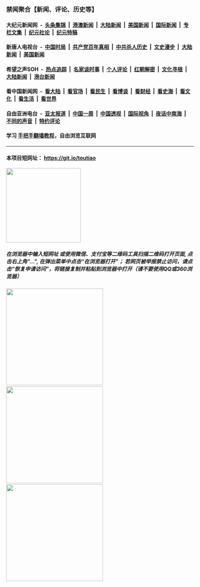 ### 禁闻聚合【新闻、评论、历史等】

#### 大纪元新闻网 &nbsp;-&nbsp; [头条集锦](indexes/E头条集锦.md?t=02071333) &nbsp;|&nbsp; [港澳新闻](indexes/E港澳新闻.md?t=02071333)  &nbsp;|&nbsp; [大陆新闻](indexes/E大陆新闻.md?t=02071333) &nbsp;|&nbsp; [美国新闻](indexes/E美国新闻.md?t=02071333) &nbsp;|&nbsp; [国际新闻](indexes/E国际新闻.md?t=02071333) &nbsp;|&nbsp; [专栏文集](indexes/E专栏文集.md?t=02071333) &nbsp;|&nbsp; [纪元社论](indexes/E纪元社论.md?t=02071333) &nbsp;|&nbsp; [纪元特稿](indexes/E纪元特稿.md?t=02071333) 

#### 新唐人电视台 &nbsp;-&nbsp; [中国时局](indexes/N中国时局.md?t=02071333) &nbsp;|&nbsp; [共产党百年真相](indexes/N共产党百年真相.md?t=02071333) &nbsp;|&nbsp; [中共杀人历史](indexes/N中共杀人历史.md?t=02071333) &nbsp;|&nbsp; [文史漫步](indexes/N文史漫步.md?t=02071333) &nbsp;|&nbsp; [大陆新闻](indexes/N大陆新闻.md?t=02071333) &nbsp;|&nbsp; [美国新闻](indexes/N美国新闻.md?t=02071333)

#### 希望之声SOH &nbsp;-&nbsp; [热点追踪](indexes/H热点追踪.md?t=02071333) &nbsp;|&nbsp; [名家谈时事](indexes/H名家谈时事.md?t=02071333) &nbsp;|&nbsp; [个人评论](indexes/H个人评论.md?t=02071333)  &nbsp;|&nbsp; [红朝解密](indexes/H红朝解密.md?t=02071333) &nbsp;|&nbsp; [文化寻根](indexes/H文化寻根.md?t=02071333) &nbsp;|&nbsp; [大陆新闻](indexes/H大陆新闻.md?t=02071333) &nbsp;|&nbsp; [港台新闻](indexes/H港台新闻.md?t=02071333)

#### 看中国新闻网 &nbsp;-&nbsp; [看大陆](indexes/S看大陆.md?t=02071333) &nbsp;|&nbsp; [看官场](indexes/S看官场.md?t=02071333) &nbsp;|&nbsp; [看民生](indexes/S看民生.md?t=02071333)  &nbsp;|&nbsp; [看博谈](indexes/S看博谈.md?t=02071333) &nbsp;|&nbsp; [看财经](indexes/S看财经.md?t=02071333) &nbsp;|&nbsp; [看史海](indexes/S看史海.md?t=02071333) &nbsp;|&nbsp; [看文化](indexes/S看文化.md?t=02071333) &nbsp;|&nbsp; [看生活](indexes/S看生活.md?t=02071333) &nbsp;|&nbsp; [看世界](indexes/S看世界.md?t=02071333)

#### 自由亚洲电台 &nbsp;-&nbsp; [亚太报道](indexes/R亚太报道.md?t=02071333) &nbsp;|&nbsp; [中国一周](indexes/R中国一周.md?t=02071333) &nbsp;|&nbsp; [中国透视](indexes/R中国透视.md?t=02071333)  &nbsp;|&nbsp; [国际视角](indexes/R国际视角.md?t=02071333) &nbsp;|&nbsp; [夜话中南海](indexes/R夜话中南海.md?t=02071333) &nbsp;|&nbsp; [不同的声音](indexes/R不同的声音.md?t=02071333) &nbsp;|&nbsp; [特约评论](indexes/R特约评论.md?t=02071333)

#### 学习 [手把手翻墙教程](https://github.com/gfw-breaker/guides/wiki)，自由浏览互联网

----

#### 本项目短网址： https://git.io/toutiao
<img src="https://raw.githubusercontent.com/gfw-breaker/banned-news/master/scripts/img/qr.png" width="200px"/>  

##### 在浏览器中输入短网址 或使用微信、支付宝等二维码工具扫描二维码打开页面, 点击右上角"...", 在弹出菜单中点击“在浏览器打开”； 若网页被举报禁止访问，请点击“恢复申请访问”，将链接复制并粘贴到浏览器中打开（请不要使用QQ或360浏览器）

<img src="https://raw.githubusercontent.com/gfw-breaker/banned-news/master/scripts/img/1.png" width="260px"/> &nbsp; <img src="https://raw.githubusercontent.com/gfw-breaker/banned-news/master/scripts/img/2.png" width="260px"/> &nbsp; <img src="https://raw.githubusercontent.com/gfw-breaker/banned-news/master/scripts/img/3.png" width="260px"/>
